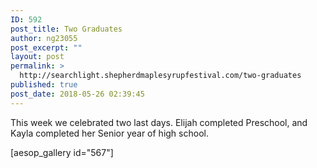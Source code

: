 ```yaml
---
ID: 592
post_title: Two Graduates
author: ng23055
post_excerpt: ""
layout: post
permalink: >
  http://searchlight.shepherdmaplesyrupfestival.com/two-graduates
published: true
post_date: 2018-05-26 02:39:45
---
```

This week we celebrated two last days. Elijah completed Preschool, and Kayla completed her Senior year of high school.

[aesop_gallery id="567"]